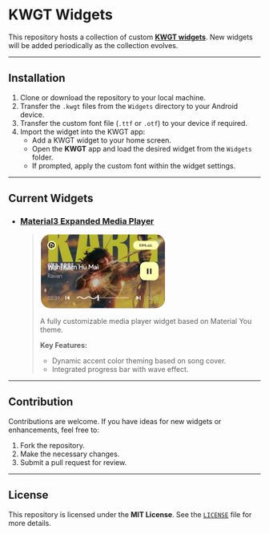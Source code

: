 # KWGT Widgets

This repository hosts a collection of custom [**KWGT widgets**](https://docs.kustom.rocks/docs/downloads/download-kwgt/). New widgets will be added periodically as the collection evolves.

---

## Installation

1. Clone or download the repository to your local machine.  
2. Transfer the `.kwgt` files from the `Widgets` directory to your Android device.  
3. Transfer the custom font file (`.ttf` or `.otf`) to your device if required.  
4. Import the widget into the KWGT app:
   - Add a KWGT widget to your home screen.  
   - Open the **KWGT** app and load the desired widget from the `Widgets` folder.  
   - If prompted, apply the custom font within the widget settings.

---

## Current Widgets

- ### [Material3 Expanded Media Player](widgets/Material3_Expanded_Media_Player.kwgt)
  
  > <img src="Preview/Material3_Expanded_Media_Player.kwgt.png" alt="Material You Media Player" style="width:250px;"/>
  >
  > A fully customizable media player widget based on Material You theme.
  > 
  > **Key Features:**  
  > - Dynamic accent color theming based on song cover.  
  > - Integrated progress bar with wave effect.

---

## Contribution  

Contributions are welcome. If you have ideas for new widgets or enhancements, feel free to:  
1. Fork the repository.  
2. Make the necessary changes.  
3. Submit a pull request for review.

---

## License  

This repository is licensed under the **MIT License**. See the [`LICENSE`](LICENSE) file for more details.

